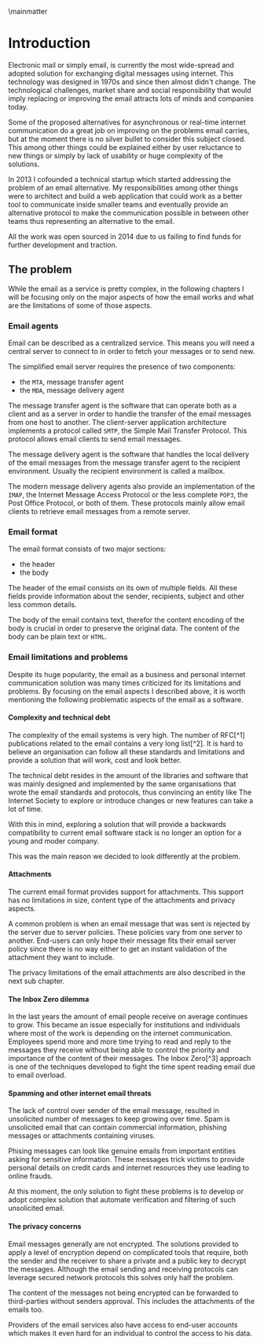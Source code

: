 \mainmatter

# Introduction

Electronic mail or simply email, is currently the most wide-spread and adopted
solution for exchanging digital messages using internet. This technology was
designed in 1970s and since then almost didn't change. The technological
challenges, market share and social responsibility that would imply replacing
or improving the email attracts lots of minds and companies today.

Some of the proposed alternatives for asynchronous or real-time internet
communication do a great job on improving on the problems email carries, but at
the moment there is no silver bullet to consider this subject closed. This
among other things could be explained either by user reluctance to new things
or simply by lack of usability or huge complexity of the solutions.

In 2013 I cofounded a technical startup which started addressing the problem of
an email alternative. My responsibilities among other things were to architect
and build a web application that could work as a better tool to communicate
inside smaller teams and eventually provide an alternative protocol to make the
communication possible in between other teams thus representing an alternative
to the email.

All the work was open sourced in 2014 due to us failing to find funds for
further development and traction.

## The problem

While the email as a service is pretty complex, in the following chapters I
will be focusing only on the major aspects of how the email works and what are
the limitations of some of those aspects.

### Email agents

Email can be described as a centralized service. This means you will need a
central server to connect to in order to fetch your messages or to send new.

The simplified email server requires the presence of two components:

 * the ``MTA``, message transfer agent
 * the ``MDA``, message delivery agent

The message transfer agent is the software that can operate both as a client
and as a server in order to handle the transfer of the email messages from one
host to another. The client-server application architecture implements a
protocol called ``SMTP``, the Simple Mail Transfer Protocol. This protocol
allows email clients to send email messages.

The message delivery agent is the software that handles the local delivery of
the email messages from the message transfer agent to the recipient
environment. Usually the recipient environment is called a mailbox.

The modern message delivery agents also provide an implementation of the
``IMAP``, the Internet Message Access Protocol or the less complete ``POP3``,
the Post Office Protocol, or both of them. These protocols mainly allow email
clients to retrieve email messages from a remote server.

### Email format

The email format consists of two major sections:

 * the header
 * the body

The header of the email consists on its own of multiple fields. All these fields
provide information about the sender, recipients, subject and other
less common details.

The body of the email contains text, therefor the content encoding of the body
is crucial in order to preserve the original data. The content of the body can
be plain text or ``HTML``.

### Email limitations and problems

Despite its huge popularity, the email as a business and personal internet
communication solution was many times criticized for its limitations and
problems. By focusing on the email aspects I described above, it is worth
mentioning the following problematic aspects of the email as a software.

#### Complexity and technical debt

The complexity of the email systems is very high. The number of RFC[^1]
publications related to the email contains a very long list[^2]. It is hard to
believe an organisation can follow all these standards and limitations and
provide a solution that will work, cost and look better.

The technical debt resides in the amount of the libraries and software that
was mainly designed and implemented by the same organisations that wrote the
email standards and protocols, thus convincing an entity like The Internet
Society to explore or introduce changes or new features can take a lot of time.

With this in mind, exploring a solution that will provide a backwards
compatibility to current email software stack is no longer an option for a
young and moder company.

This was the main reason we decided to look differently at the problem.

#### Attachments

The current email format provides support for attachments. This support has
no limitations in size, content type of the attachments and privacy aspects.

A common problem is when an email message that was sent is rejected by the
server due to server policies. These policies vary from one server to another.
End-users can only hope their message fits their email server policy since
there is no way either to get an instant validation of the attachment they want
to include.

The privacy limitations of the email attachments are also described in the next
sub chapter.

#### The Inbox Zero dilemma

In the last years the amount of email people receive on average continues to
grow. This became an issue especially for institutions and individuals where
most of the work is depending on the internet communication. Employees spend
more and more time trying to read and reply to the messages they receive
without being able to control the priority and importance of the content of
their messages. The Inbox Zero[^3] approach is one of the techniques developed
to fight the time spent reading email due to email overload.

#### Spamming and other internet email threats

The lack of control over sender of the email message, resulted in unsolicited
number of messages to keep growing over time. Spam is unsolicited email that
can contain commercial information, phishing messages or attachments containing
viruses.

Phising messages can look like genuine emails from important entities asking
for sensitive information. These messages trick victims to provide personal
details on credit cards and internet resources they use leading to online
frauds.

At this moment, the only solution to fight these problems is to develop or
adopt complex solution that automate verification and filtering of such
unsolicited email.

#### The privacy concerns

Email messages generally are not encrypted. The solutions provided to apply
a level of encryption depend on complicated tools that require, both the
sender and the receiver to share a private and a public key to decrypt the
messages. Although the email sending and receiving protocols can leverage
secured network protocols this solves only half the problem.

The content of the messages not being encrypted can be forwarded to third-parties
without senders approval. This includes the attachments of the emails too.

Providers of the email services also have access to end-user accounts which
makes it even hard for an individual to control the access to his data.
